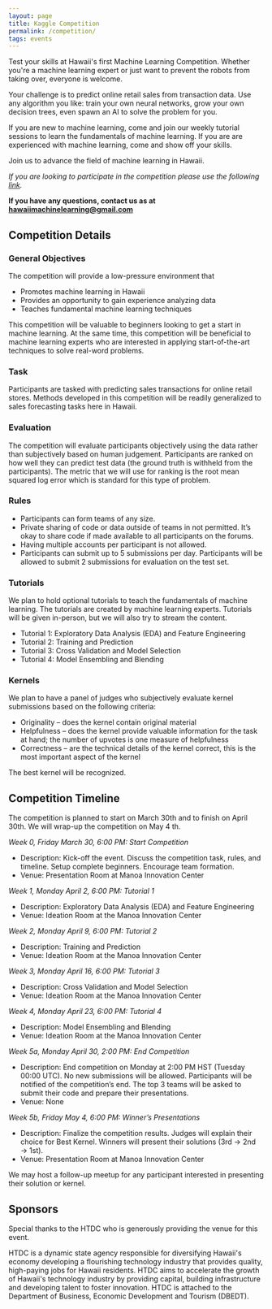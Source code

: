 ```yaml
---
layout: page
title: Kaggle Competition
permalink: /competition/
tags: events
---
```


Test your skills at Hawaii's first Machine Learning Competition. Whether you're a machine learning expert or just want to prevent the robots from taking over, everyone is welcome.

Your challenge is to predict online retail sales from transaction data.   Use any algorithm you like: train your own neural networks, grow your own decision trees, even spawn an AI to solve the problem for you.

If you are new to machine learning, come and join our weekly tutorial sessions to learn the fundamentals of machine learning.   If you are are experienced with machine learning, come and show off your skills.

Join us to advance the field of machine learning in Hawaii.

_If you are looking to participate in the competition please use the following [link](https://www.kaggle.com/t/85d5f53d2a0244a7bf1283be7381849d)._

**If you have any questions, contact us as at hawaiimachinelearning@gmail.com**


## Competition Details

### General Objectives
The competition will provide a low-pressure environment that

* Promotes machine learning in Hawaii
* Provides an opportunity to gain experience analyzing data
* Teaches fundamental machine learning techniques

This competition will be valuable to beginners looking to get a start in machine learning.  At the same time, this competition will be beneficial to machine learning experts who are interested in applying start-of-the-art techniques to solve real-word problems.

### Task
Participants are tasked with predicting sales transactions for online retail stores.  Methods developed in this competition will be readily generalized to sales forecasting tasks here in Hawaii.

### Evaluation
The competition will evaluate participants objectively using the data rather than subjectively based on human judgement.  Participants are ranked on how well they can predict test data (the ground truth is withheld from the participants).  The metric that we will use for ranking is the root mean squared log error which is standard for this type of problem.

### Rules
* Participants can form teams of any size.
* Private sharing of code or data outside of teams in not permitted. It’s okay to share code if made available to all participants on the forums.
* Having multiple accounts per participant is not allowed.
* Participants can submit up to 5 submissions per day. Participants will be allowed to submit 2 submissions for evaluation on the test set.

###  Tutorials
We plan to hold optional tutorials to teach the fundamentals of machine learning.  The tutorials are created by machine learning experts.  Tutorials will be given in-person, but we will also try to stream the content.
* Tutorial 1: Exploratory Data Analysis (EDA) and Feature Engineering
* Tutorial 2: Training and Prediction
* Tutorial 3: Cross Validation and Model Selection
* Tutorial 4: Model Ensembling and Blending

### Kernels
We plan to have a panel of judges who subjectively evaluate kernel submissions based on the following criteria:
* Originality – does the kernel contain original material
* Helpfulness – does the kernel provide valuable information for the task at hand; the number of upvotes is one measure of helpfulness
* Correctness – are the technical details of the kernel correct, this is the most important aspect of the kernel

The best kernel will be recognized.


## Competition Timeline
The competition is planned to start on March 30th and to finish on April 30th. We will wrap-up the competition on May 4 th.

*Week 0, Friday March 30, 6:00 PM: Start Competition*
* Description: Kick-off the event. Discuss the competition task, rules, and timeline. Setup complete beginners. Encourage team formation.
* Venue: Presentation Room at Manoa Innovation Center

*Week 1, Monday April 2, 6:00 PM: Tutorial 1*
* Description: Exploratory Data Analysis (EDA) and Feature Engineering
* Venue: Ideation Room at the Manoa Innovation Center

*Week 2, Monday April 9, 6:00 PM: Tutorial 2*
* Description: Training and Prediction
* Venue: Ideation Room at the Manoa Innovation Center

*Week 3, Monday April 16, 6:00 PM: Tutorial 3*
* Description: Cross Validation and Model Selection
* Venue: Ideation Room at the Manoa Innovation Center

*Week 4, Monday April 23, 6:00 PM: Tutorial 4*
* Description: Model Ensembling and Blending
* Venue: Ideation Room at the Manoa Innovation Center

*Week 5a, Monday April 30, 2:00 PM: End Competition*
* Description: End competition on Monday at 2:00 PM HST (Tuesday 00:00 UTC). No new submissions will be allowed. Participants will be notified of the competition’s end. The top 3 teams will be asked to submit their code and prepare their presentations.
* Venue: None

*Week 5b, Friday May 4, 6:00 PM: Winner’s Presentations*
* Description: Finalize the competition results. Judges will explain their choice for Best Kernel. Winners will present their solutions (3rd → 2nd → 1st).
* Venue: Presentation Room at Manoa Innovation Center

We may host a follow-up meetup for any participant interested in presenting their solution or kernel.


## Sponsors

Special thanks to the HTDC who is generously providing the venue for this event.

HTDC is a dynamic state agency responsible for diversifying Hawaii's economy developing a flourishing technology industry that provides quality, high-paying jobs for Hawaii residents. HTDC aims to accelerate the growth of Hawaii's technology industry by providing capital, building infrastructure and developing talent to foster innovation. HTDC is attached to the Department of Business, Economic Development and Tourism (DBEDT).
